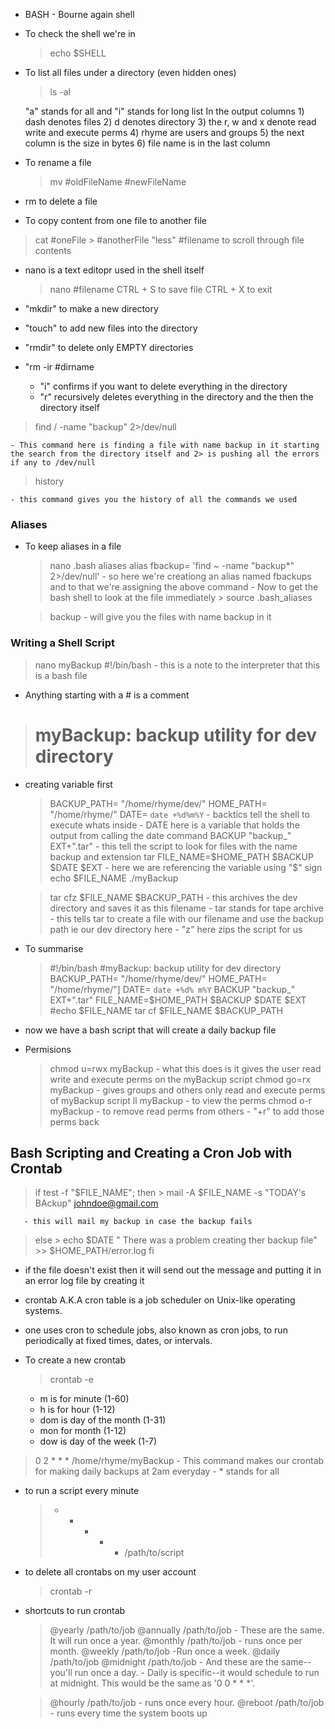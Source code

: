 - BASH - Bourne again shell
- To check the shell we're in
	> echo $SHELL
	
- To list all files under a directory (even hidden ones)
	> ls -al

	"a" stands for all and "i" stands for long list
	In the output columns 
		1) dash denotes files
		2) d denotes directory
		3) the r, w and x denote read write and execute perms
		4) rhyme are users and groups
		5) the next column is the size in bytes
		6) file name is in the last column

- To rename a file 
	> mv #oldFileName #newFileName

- rm to delete a file
- To copy content from one file to another file
> cat #oneFile > #anotherFile
> "less" #filename  to scroll through file contents

- nano is a text editopr used in the shell itself
	> nano #filename 
	CTRL + S to save file
	CTRL + X to exit

- "mkdir" to make a new directory 
- "touch" to add new files into the directory
- "rmdir" to delete only EMPTY directories
- "rm -ir #dirname
	- "i" confirms if you want to delete everything in the directory
	- "r" recursively deletes everything in the directory and the then the directory itself

> find / -name "backup" 2>/dev/null

	- This command here is finding a file with name backup in it starting the search from the directory itself and 2> is pushing all the errors if any to /dev/null

> history

	- this command gives you the history of all the commands we used

### Aliases

- To keep aliases in a file
	> nano .bash aliases
	> alias fbackup= 'find ~ -name "backup*" 2>/dev/null'
		- so here we're creationg an alias named fbackups and to that we're assigning the above command
		- Now to get the bash shell to look at the file immediately
			> source .bash_aliases
			
	> backup
		- will give you the files with name backup in it


### Writing a Shell Script

> nano myBackup
> #!/bin/bash
	- this is a note to the interpreter that this is a bash file
- Anything starting with a # is a comment
> # myBackup: backup utility for dev directory
- creating variable first
	> BACKUP_PATH= "/home/rhyme/dev/"
	> HOME_PATH= "/home/rhyme/"
	> DATE= `date +%d%m%Y`
		- backtics tell the shell to execute whats inside
		- DATE here is a variable that holds the output from calling the date command
	> BACKUP "backup_"
	> EXT+".tar"
		- this tell the script to look for files with the name backup and extension tar
	> FILE_NAME=$HOME_PATH $BACKUP $DATE $EXT
		- here we are referencing the variable using "$" sign
	> echo $FILE_NAME
	> ./myBackup
	
	> tar cfz $FILE_NAME $BACKUP_PATH
		- this archives the dev directory and saves it as this filename
		- tar stands for tape archive
		- this tells tar to create a file with our filename and use the backup path ie our dev directory here
		- "z" here zips the script for us

- To summarise
	> #!/bin/bash
	> #myBackup: backup utility for dev directory
	> BACKUP_PATH= "/home/rhyme/dev/"
	> HOME_PATH= "/home/rhyme/"]
	> DATE= `date +%d% m%Y`
	> BACKUP "backup_"
	> EXT+".tar"
	> FILE_NAME=$HOME_PATH $BACKUP $DATE $EXT
	> #echo $FILE_NAME
	> tar cf $FILE_NAME $BACKUP_PATH

- now we have a bash script that will create a daily backup file 


- Permisions
	> chmod u=rwx myBackup
		- what this does is it gives the user read write and execute perms on the myBackup script
	> chmod go=rx myBackup
		- gives groups and others only read and execute perms of myBackup script
	> ll myBackup
		- to view the perms
	> chmod o-r myBackup
		- to remove read perms from others
		- "+r" to add those perms back

## Bash Scripting and Creating a Cron Job with Crontab

> if test -f "$FILE_NAME"; then
       > mail -A $FILE_NAME -s "TODAY's BAckup" johndoe@gmail.com 
       
       - this will mail my backup in case the backup fails
> else 
       > echo $DATE " There was a problem creating ther backup file" >> $HOME_PATH/error.log
> fi

- if the file doesn't exist then it will send out the message and putting it in an error log file by creating it

- crontab A.K.A cron table is a job scheduler on Unix-like operating systems.
- one uses cron to schedule jobs, also known as cron jobs, to run periodically at fixed times, dates, or intervals.
- To create a new crontab
	> crontab -e
	- m is for minute (1-60)
	- h is for hour (1-12)
	- dom is day of the month (1-31)
	- mon for month (1-12)
	- dow is day of the week (1-7)

> 0 2 * * * /home/rhyme/myBackup
	- This command makes our crontab for making daily backups at 2am everyday
	- * stands for all
	
- to run a script every minute
	> * * * * * /path/to/script
	
- to delete all crontabs on my user account
	> crontab -r
	
- shortcuts to run crontab
	> @yearly /path/to/job
	> @annually /path/to/job
		- These are the same. It will run once a year.
	> @monthly /path/to/job 
		- runs once per month.
	> @weekly /path/to/job
		-Run once a week.
	> @daily /path/to/job
	> @midnight /path/to/job
		- And these are the same-- you'll run once a day.
		- Daily is specific--it would schedule to run at midnight. This would be the same as '0 0 * * *'.

	> @hourly /path/to/job
		- runs once every hour.
	> @reboot /path/to/job
		- runs every time the system boots up
		 
